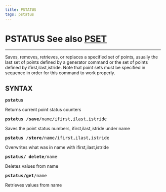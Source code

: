 ```yaml
---
title: PSTATUS
tags: pstatus 
---
```


# PSTATUS See also [PSET](PSET.md)

---------------------

Saves, removes, retrieves, or replaces a specified set of points,
  usually the last set of points defined by a generator command or the
  set of points defined by ifirst,ilast,istride. Note that point sets
  must be specified in sequence in order for this command to work
  properly.


## SYNTAX

<pre>
<b>pstatus</b>
</pre>
Returns current point status counters

<pre>
<b>pstatus</b> /<b>save</b>/name/ifirst,ilast,istride
</pre>
Saves the point status numbers, ifirst,ilast,istride under name

<pre>
<b>pstatus</b> /<b>store</b>/name/ifirst,ilast,istride
</pre>
Overwrites what was in name with ifirst,ilast,istride

<pre>
<b>pstatus/ delete</b>/name
</pre>
Deletes values from name

<pre>
<b>pstatus/get</b>/name
</pre>
Retrieves values from name


